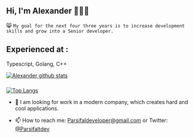 ## Hi, I'm Alexander 👋👋👋

😸 `My goal for the next four three years is to increase development skills and grow into a Senior developer.`


## Experienced at :
  Typescript,
  Golang,
  C++

[![Alexander github stats](https://github-readme-stats.vercel.app/api?username=parsifalt&theme=radical)](https://github.com/Parsifalt)


###

[![Top Langs](https://github-readme-stats.vercel.app/api/top-langs/?username=parsifalt&layout=compact)](https://github.com/anuraghazra/github-readme-stats)



- 👋 I am looking for work in a modern company, which creates hard and cool applications.

- 📫 How to reach me: Parsifaldeveloper@gmail.com or Twitter: [@Parsifaltdev](https://twitter.com/Parsifaltdev)

